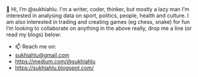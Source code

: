👋 Hi, I’m @sukhiahlu. I'm a writer, coder, thinker, but mostly a lazy man
I’m interested in analysing data on sport, politics, people, health and culture. I am also interested in trading and creating games (eg chess, snake) for fun
I’m looking to collaborate on anything in the above really, drop me a line (or read my blogs) below:

- 📫 Reach me on:
- sukhiahlu@gmail.com
- https://medium.com/@sukhiahlu 
- https://sukhiahlu.blogspot.com/
<!---
sukhiahlu/sukhiahlu is a ✨ special ✨ repository because its `README.md` (this file) appears on your GitHub profile.
You can click the Preview link to take a look at your changes.
--->
